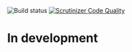 ![Build status](https://api.travis-ci.org/metaphorical/statiQ.svg?branch=master)
[![Scrutinizer Code Quality](https://scrutinizer-ci.com/g/metaphorical/statiQ/badges/quality-score.png?b=master)](https://scrutinizer-ci.com/g/metaphorical/statiQ/?branch=master)

# In development
